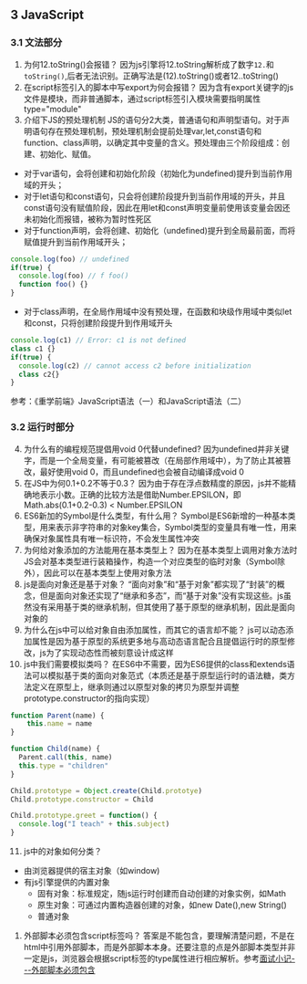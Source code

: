 
## 3 JavaScript
### 3.1 文法部分
1. 为何12.toString()会报错？
因为js引擎将12.toString解析成了数字`12.`和`toString()`,后者无法识别。正确写法是(12).toString()或者12..toString()
2. 在script标签引入的脚本中写export为何会报错？
因为含有export关键字的js文件是模块，而非普通脚本，通过script标签引入模块需要指明属性type="module"
3. 介绍下JS的预处理机制
JS的语句分2大类，普通语句和声明型语句。对于声明语句存在预处理机制，预处理机制会提前处理var,let,const语句和function、class声明，以确定其中变量的含义。预处理由三个阶段组成：创建、初始化、赋值。
- 对于var语句，会将创建和初始化阶段（初始化为undefined)提升到当前作用域的开头；
- 对于let语句和const语句，只会将创建阶段提升到当前作用域的开头，并且const语句没有赋值阶段，因此在用let和const声明变量前使用该变量会因还未初始化而报错，被称为暂时性死区
- 对于function声明，会将创建、初始化（undefined)提升到全局最前面，而将赋值提升到当前作用域开头；
```javascript
console.log(foo) // undefined
if(true) {
  console.log(foo) // f foo()
  function foo() {}
}
```
- 对于class声明，在全局作用域中没有预处理，在函数和块级作用域中类似let和const，只将创建阶段提升到作用域开头
```javascript
console.log(c1) // Error: c1 is not defined
class c1 {}
if(true) {
  console.log(c2) // cannot access c2 before initialization
  class c2{}
}
```
参考：《重学前端》JavaScript语法（一）和JavaScript语法（二）

### 3.2 运行时部分
4. 为什么有的编程规范提倡用void 0代替undefined?
因为undefined并非关键字，而是一个全局变量，有可能被篡改（在局部作用域中），为了防止其被篡改，最好使用void 0，而且undefined也会被自动编译成void 0
5. 在JS中为何0.1+0.2不等于0.3？
因为由于存在浮点数精度的原因，js并不能精确地表示小数。正确的比较方法是借助Number.EPSILON，即Math.abs(0.1+0.2-0.3) < Number.EPSILON
6. ES6新加的Symbol是什么类型，有什么用？
Symbol是ES6新增的一种基本类型，用来表示非字符串的对象key集合，Symbol类型的变量具有唯一性，用来确保对象属性具有唯一标识符，不会发生属性冲突
7. 为何给对象添加的方法能用在基本类型上？
因为在基本类型上调用对象方法时JS会对基本类型进行装箱操作，构造一个对应类型的临时对象（Symbol除外），因此可以在基本类型上使用对象方法
8. js是面向对象还是基于对象？
“面向对象”和“基于对象”都实现了“封装”的概念，但是面向对象还实现了“继承和多态”，而“基于对象”没有实现这些。js虽然没有采用基于类的继承机制，但其使用了基于原型的继承机制，因此是面向对象的
9. 为什么在js中可以给对象自由添加属性，而其它的语言却不能？
js可以动态添加属性是因为基于原型的系统更多地与高动态语言配合且提倡运行时的原型修改，js为了实现动态性而被刻意设计成这样
10. js中我们需要模拟类吗？
在ES6中不需要，因为ES6提供的class和extends语法可以模拟基于类的面向对象范式（本质还是基于原型运行时的语法糖，类方法定义在原型上，继承则通过以原型对象的拷贝为原型并调整prototype.constructor的指向实现）
```javascript
function Parent(name) {
    this.name = name
}

function Child(name) {
  Parent.call(this, name)
  this.type = "children"
}

Child.prototype = Object.create(Child.prototye)
Child.prototype.constructor = Child

Child.prototype.greet = function() {
  console.log("I teach" + this.subject)
}
```
11. js中的对象如何分类？
- 由浏览器提供的宿主对象（如window) 
- 有js引擎提供的内置对象
  - 固有对象：标准规定，随js运行时创建而自动创建的对象实例，如Math
  - 原生对象：可通过内置构造器创建的对象，如new Date(),new String()
  - 普通对象
1. 外部脚本必须包含script标签吗？
答案是不能包含，要理解清楚问题，不是在html中引用外部脚本，而是外部脚本本身。还要注意的点是外部脚本类型并非一定是js，浏览器会根据script标签的type属性进行相应解析。参考[面试小记---外部脚本必须包含 <script> 标签吗？](https://www.cnblogs.com/wymbk/p/5775549.html)